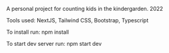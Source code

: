 A personal project for counting kids in the kindergarden. 2022

Tools used: NextJS, Tailwind CSS, Bootstrap, Typescript

To install run: npm install

To start dev server run: npm start dev
